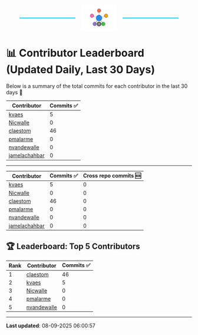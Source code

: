 <p align="center">
  <span style="display: inline-block; width: 30%; border-top: 2px solid #1bbfed; vertical-align: middle;"></span>
  <img src="../logo/belengexplogo.png" alt="Innersource Logo" style="width:20%; vertical-align: middle; margin: 0 10px;" />
  <span style="display: inline-block; width: 30%; border-top: 2px solid #1bbfed; vertical-align: middle;"></span>
</p> 

# 📊 Contributor Leaderboard (Updated Daily, Last 30 Days)

Below is a summary of the total commits for each contributor in the last 30 days 🚀

| Contributor  | Commits ✅ | 
|-------------| --------|
| [kvaes](https://github.com/kvaes) | 5 | 
| [Nicwalle](https://github.com/Nicwalle) | 0 | 
| [claestom](https://github.com/claestom) | 46 | 
| [pmalarme](https://github.com/pmalarme) | 0 | 
| [nvandewalle](https://github.com/nvandewalle) | 0 | 
| [jamelachahbar](https://github.com/jamelachahbar) | 0 | 

----

| Contributor  | Commits ✅ | Cross  repo commits 🆘 |
|-------------| --------| --------|
| [kvaes](https://github.com/kvaes) | 5 | 0 | 
| [Nicwalle](https://github.com/Nicwalle) | 0 | 0 | 
| [claestom](https://github.com/claestom) | 46 | 0 | 
| [pmalarme](https://github.com/pmalarme) | 0 | 0 | 
| [nvandewalle](https://github.com/nvandewalle) | 0 | 0 | 
| [jamelachahbar](https://github.com/jamelachahbar) | 0 | 0 | 

## 🏆 Leaderboard: Top 5 Contributors 

| Rank | Contributor | Commits ✅ |
|------|-------------|---------|
| 1 | [claestom](https://github.com/claestom) | 46 |
| 2 | [kvaes](https://github.com/kvaes) | 5 |
| 3 | [Nicwalle](https://github.com/Nicwalle) | 0 |
| 4 | [pmalarme](https://github.com/pmalarme) | 0 |
| 5 | [nvandewalle](https://github.com/nvandewalle) | 0 |

----

**Last updated**: 08-09-2025 06:00:57